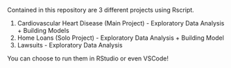 Contained in this repository are 3 different projects using Rscript.

1. Cardiovascular Heart Disease (Main Project) - Exploratory Data Analysis + Building Models
2. Home Loans (Solo Project) - Exploratory Data Analysis + Building Model
3. Lawsuits - Exploratory Data Analysis

You can choose to run them in RStudio or even VSCode!

